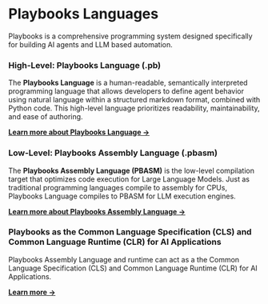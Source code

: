 # Playbooks Languages

Playbooks is a comprehensive programming system designed specifically for building AI agents and LLM based automation.

### High-Level: Playbooks Language (.pb)
The **Playbooks Language** is a human-readable, semantically interpreted programming language that allows developers to define agent behavior using natural language within a structured markdown format, combined with Python code. This high-level language prioritizes readability, maintainability, and ease of authoring.

**[Learn more about Playbooks Language →](playbooks-language.md)**

### Low-Level: Playbooks Assembly Language (.pbasm)
The **Playbooks Assembly Language (PBASM)** is the low-level compilation target that optimizes code execution for Large Language Models. Just as traditional programming languages compile to assembly for CPUs, Playbooks Language compiles to PBASM for LLM execution engines.

**[Learn more about Playbooks Assembly Language →](playbooks-assembly-language.md)**

### Playbooks as the Common Language Specification (CLS) and Common Language Runtime (CLR) for AI Applications

Playbooks Assembly Language and runtime can act as a the Common Language Specification (CLS) and Common Language Runtime (CLR) for AI Applications.

**[Learn more →](cls.md)**